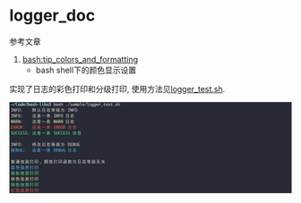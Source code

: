 # logger_doc

参考文章

1. [bash:tip_colors_and_formatting](https://misc.flogisoft.com/bash/tip_colors_and_formatting)
    - bash shell下的颜色显示设置

实现了日志的彩色打印和分级打印, 使用方法见[logger_test.sh](./logger_test.sh).

![](../assets/logger-01.png)

